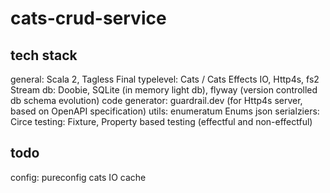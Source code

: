 # cats-crud-service

## tech stack
general: Scala 2, Tagless Final
typelevel: Cats / Cats Effects IO, Http4s, fs2 Stream
db: Doobie, SQLite (in memory light db), flyway (version controlled db schema evolution)
code generator: guardrail.dev (for Http4s server, based on OpenAPI specification)
utils: enumeratum Enums 
json serialziers: Circe
testing: Fixture, Property based testing (effectful and non-effectful)

## todo
config: pureconfig
cats IO cache 